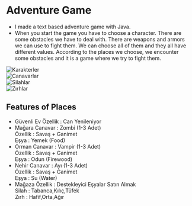 # Adventure Game
- I made a text based adventure game with Java.  
- When you start the game you have to choose a character. There are some obstacles we have to deal with. 
There are weapons and armors we can use to fight them. We can choose all of them and they all have different values.
According to the places we choose, we encounter some obstacles and it is a game where we try to fight them.

![Karakterler](https://user-images.githubusercontent.com/93681938/210350765-1311690e-1e42-4a41-b122-1aafdd280c29.png)  
![Canavarlar](https://user-images.githubusercontent.com/93681938/210350794-bf93067d-776b-4978-951c-90605c4a207f.png)  
![Silahlar](https://user-images.githubusercontent.com/93681938/210350807-619c17c6-cbd4-47f2-85e6-dededdc86434.png)  
![Zırhlar](https://user-images.githubusercontent.com/93681938/210350823-ec01d2ce-14ec-492d-9d4b-bab456b4f274.png)  

## Features of Places
- Güvenli Ev
Özellik : Can Yenileniyor  
- Mağara
Canavar : Zombi (1-3 Adet)  
Özellik : Savaş + Ganimet  
Eşya : Yemek (Food)  
- Orman
Canavar : Vampir (1-3 Adet)  
Özellik : Savaş + Ganimet  
Eşya : Odun (Firewood)  
- Nehir
Canavar : Ayı (1-3 Adet)  
Özellik : Savaş + Ganimet  
Eşya : Su (Water)  
- Mağaza
Özellik : Destekleyici Eşyalar Satın Almak  
Silah : Tabanca,Kılıç,Tüfek  
Zırh : Hafif,Orta,Ağır  

